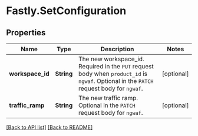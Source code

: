 # Fastly.SetConfiguration

## Properties

Name | Type | Description | Notes
------------ | ------------- | ------------- | -------------
**workspace_id** | **String** | The new workspace_id. Required in the `PUT` request body when `product_id` is `ngwaf`. Optional in the `PATCH` request body for `ngwaf`. | [optional] 
**traffic_ramp** | **String** | The new traffic ramp. Optional in the `PATCH` request body for `ngwaf`. | [optional] 


[[Back to API list]](../../README.md#endpoints) [[Back to README]](../../README.md)
